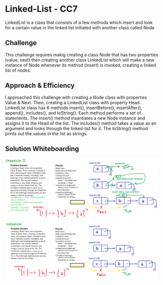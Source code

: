 # Linked-List - CC7

LinkedList is a class that consists of a few methods which insert and look for a certain value in the linked list initiated with another class called Node  

## Challenge

This challenge requires makig creating a class Node that has two properties (value, next) then creating another class LinkedList which will make a new instance of Node whenever its method (insert) is invoked, creating a linked list of nodes.

## Approach & Efficiency

I approached this challenge with creating a Node class with properties Value & Next. Then, creating a LinkedList class with property Head. LinkedList class has 6 methods insert(), insertBefore(), insertAfter(), append(), includes(), and toString(). Each method performs a set of statements. The insert() method insantiates a new Node instance and assigns it to the Head of the list. The includes() method takes a value as an argument and looks through the linked-list for it. The toString() method prints out the values in the list as strings.

## Solution Whiteboarding
![whiteboarding](cc06wb.PNG)
![whiteboarding](cc05wb.PNG)